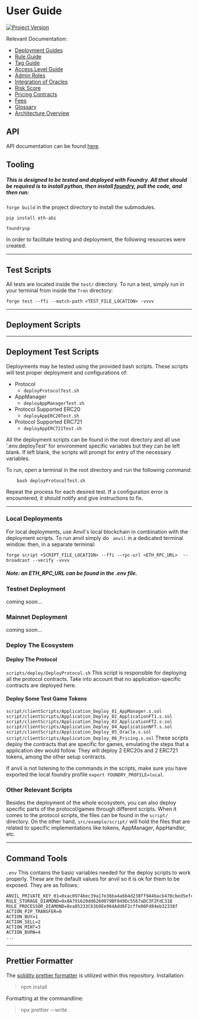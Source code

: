 # User Guide

[![Project Version][version-image]][version-url]

Relevant Documentation:
- [Deployment Guides][deploymentGuide-url]
- [Rule Guide][ruleGuide-url]
- [Tag Guide][tag-url]
- [Access Level Guide][accessLevel-url]
- [Admin Roles][adminRoles-url]
- [Integration of Oracles][oracles-url]
- [Risk Score][riskScore-url]
- [Pricing Contracts][pricing-url]
- [Fees][fees-url]
- [Glossary][glossary-url]
- [Architecture Overview][archOverview-url]

## API 
API documentation can be found [here](src/src/README.md).

## Tooling
##### This is designed to be tested and deployed with Foundry. All that should be required is to install python, then install [foundry](https://book.getfoundry.sh/getting-started/installation), pull the code, and then run:

`forge build` in the project directory to install the submodules.

`pip install eth-abi`

`foundryup`

In order to facilitate testing and deployment, the following resources were created:

---
## Test Scripts

All tests are located inside the `test/` directory. To run a test, simply run in your terminal from inside the `Tron` directory:

```
forge test --ffi --match-path <TEST_FILE_LOCATION> -vvvv
```
---
## Deployment Scripts

---
## Deployment Test Scripts

Deployments may be tested using the provided bash scripts. These scripts will test proper deployment and configurations of:
- Protocol
   - `deployProtocolTest.sh`
- AppManager
   - `deployAppManagerTest.sh`
- Protocol Supported ERC20
   - `deployAppERC20Test.sh`
- Protocol Supported ERC721
   - `deployAppERC721Test.sh`

All the deployment scripts can be found in the root directory and all use '.env.deployTest' for environment specific variables but they can be left blank. If left blank, the scripts will prompt for entry of the necessary variables. 

To run, open a terminal in the root directory and run the following command:
```
    bash deployProtocolTest.sh
```

Repeat the process for each desired test. If a configuration error is encountered, it should notify and give instructions to fix.

---

### Local Deployments

For local deployments, use Anvil's local blockchain in combination with the deployment scripts. To run anvil simply do ` anvil` in a dedicated terminal window. then, in a separate terminal:

```
forge script <SCRIPT_FILE_LOCATION> --ffi --rpc-url <ETH_RPC_URL>  --broadcast --verify -vvvv
```

##### Note: an ETH_RPC_URL can be found in the .env file.

### Testnet Deployment

coming soon...

### Mainnet Deployment

coming soon...

### Deploy The Ecosystem

#### Deploy The Protocol

`scripts/deploy/DeployProtocol.sh`
This script is responsible for deploying all the protocol contracts. Take into account that no application-specific contracts are deployed here.

#### Deploy Some Test Game Tokens

`script/clientScripts/Application_Deploy_01_AppManager.s.sol`
`script/clientScripts/Application_Deploy_02_ApplicationFT1.s.sol`
`script/clientScripts/Application_Deploy_03_ApplicationFT2.s.sol`
`script/clientScripts/Application_Deploy_04_ApplicationNFT.s.sol`
`script/clientScripts/Application_Deploy_05_Oracle.s.sol`
`script/clientScripts/Application_Deploy_06_Pricing.s.sol`
These scripts deploy the contracts that are specific for games, emulating the steps that a application dev would follow. They will deploy 2 ERC20s and 2 ERC721 tokens, among the other setup contracts.

If anvil is not listening to the commands in the scripts, make sure you have exported the local foundry profile `export FOUNDRY_PROFILE=local`.

### Other Relevant Scripts

Besides the deployment of the whole ecosystem, you can also deploy specific parts of the protocol/games through different scripts. When it comes to the protocol scripts, the files can be found in the `script/` directory. On the other hand, `src/example/script/` will hold the files that are related to specific implementations like tokens, AppManager, AppHandler, etc.

---
## Command Tools

`.env`
This contains the basic variables needed for the deploy scripts to work properly. These are the default values for anvil so it is ok for them to be exposed. They are as follows:

```ANVIL_ADDRESS_01=0xf39fd6e51aad88f6f4ce6ab8827279cfffb92266
ANVIL_PRIVATE_KEY_01=0xac0974bec39a17e36ba4a6b4d238ff944bacb478cbed5efcae784d7bf4f2ff80
RULE_STORAGE_DIAMOND=0x8A791620dd6260079BF849Dc5567aDC3F2FdC318
RULE_PROCESSOR_DIAMOND=0xa85233C63b9Ee964Add6F2cffe00Fd84eb32338f
ACTION_P2P_TRANSFER=0
ACTION_BUY=1
ACTION_SELL=2
ACTION_MINT=3
ACTION_BURN=4
...
```

---
## Prettier Formatter

The [solidity prettier formatter](https://github.com/prettier-solidity/prettier-plugin-solidity) is utilized within this repository.
Installation:

> npm install

Formatting at the commandline:

> npx prettier --write .

<!-- These are the body links -->
[deploymentGuide-url]: ./deployment/README.md
[archOverview-url]: ./ARCHITECTURE-OVERVIEW.md
[ruleGuide-url]: ./rules/RULE-GUIDE.md
[tag-url]: ./tags/README.md
[accessLevel-url]: ./accessLevels/README.md
[adminRoles-url]: ./permissions/ADMIN-ROLES.md
[oracles-url]: ./oracles/README.md
[pricing-url]: ./pricing/README.md
[fees-url]: ./fees/README.md
[riskScore-url]: ./riskScore/README.md
[glossary-url]: ./GLOSSARY.md

<!-- These are the header links -->
[version-image]: https://img.shields.io/badge/Version-1.1.0-brightgreen?style=for-the-badge&logo=appveyor
[version-url]: https://github.com/thrackle-io/rules-protocol
